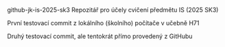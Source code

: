 github-jk-is-2025-sk3
Repozitář pro účely cvičení předmětu IS (2025 SK3)


První testovací commit z lokálního (školního) počítače v učebně H71 


Druhý testovací commit, ale tentokrát přímo provedený z GitHubu
